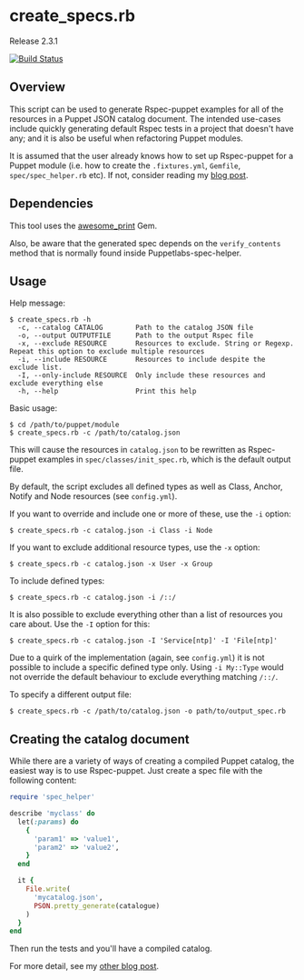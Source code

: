 # create_specs.rb

Release 2.3.1

[![Build Status](https://img.shields.io/travis/alexharv074/create_specs.svg)](https://travis-ci.org/alexharv074/create_specs)

## Overview

This script can be used to generate Rspec-puppet examples for all of the resources in a Puppet JSON catalog document. The intended use-cases include quickly generating default Rspec tests in a project that doesn't have any; and it is also be useful when refactoring Puppet modules.

It is assumed that the user already knows how to set up Rspec-puppet for a Puppet module (i.e. how to create the `.fixtures.yml`, `Gemfile`, `spec/spec_helper.rb` etc).  If not, consider reading my [blog post](http://razorconsulting.com.au/setting-up-puppet-module-testing-from-scratch-part-ii-beaker-for-module-testing.html).

## Dependencies

This tool uses the [awesome_print](https://github.com/awesome-print/awesome_print) Gem.

Also, be aware that the generated spec depends on the `verify_contents` method that is normally found inside Puppetlabs-spec-helper.

## Usage

Help message:

```
$ create_specs.rb -h
  -c, --catalog CATALOG        Path to the catalog JSON file
  -o, --output OUTPUTFILE      Path to the output Rspec file
  -x, --exclude RESOURCE       Resources to exclude. String or Regexp. Repeat this option to exclude multiple resources
  -i, --include RESOURCE       Resources to include despite the exclude list.
  -I, --only-include RESOURCE  Only include these resources and exclude everything else
  -h, --help                   Print this help
```

Basic usage:

```
$ cd /path/to/puppet/module
$ create_specs.rb -c /path/to/catalog.json
```

This will cause the resources in `catalog.json` to be rewritten as Rspec-puppet examples in `spec/classes/init_spec.rb`, which is the default output file.

By default, the script excludes all defined types as well as Class, Anchor, Notify and Node resources (see `config.yml`).

If you want to override and include one or more of these, use the `-i` option:

```
$ create_specs.rb -c catalog.json -i Class -i Node
```

If you want to exclude additional resource types, use the `-x` option:

```
$ create_specs.rb -c catalog.json -x User -x Group
```

To include defined types:

```
$ create_specs.rb -c catalog.json -i /::/
```

It is also possible to exclude everything other than a list of resources you care about. Use the `-I` option for this:

```
$ create_specs.rb -c catalog.json -I 'Service[ntp]' -I 'File[ntp]'
```

Due to a quirk of the implementation (again, see `config.yml`) it is not possible to include a specific defined type only. Using `-i My::Type` would not override the default behaviour to exclude everything matching `/::/`.

To specify a different output file:

```
$ create_specs.rb -c /path/to/catalog.json -o path/to/output_spec.rb
```

## Creating the catalog document

While there are a variety of ways of creating a compiled Puppet catalog, the easiest way is to use Rspec-puppet.  Just create a spec file with the following content:

```ruby
require 'spec_helper'

describe 'myclass' do
  let(:params) do
    {
      'param1' => 'value1',
      'param2' => 'value2',
    }
  end

  it {
    File.write(
      'mycatalog.json',
      PSON.pretty_generate(catalogue)
    )
  }
end
```

Then run the tests and you'll have a compiled catalog.

For more detail, see my [other blog post](http://razorconsulting.com.au/dumping-the-catalog-in-rspec-puppet.html).

